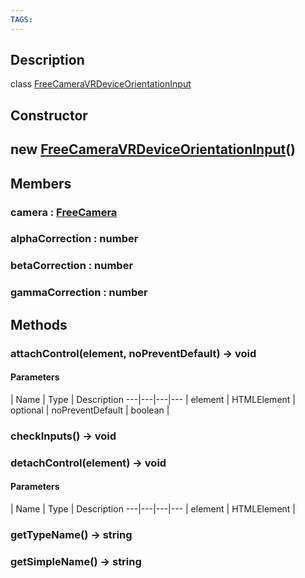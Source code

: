 ```yaml
---
TAGS:
---
```

## Description

class [FreeCameraVRDeviceOrientationInput](/classes/2.4/FreeCameraVRDeviceOrientationInput)



## Constructor

## new [FreeCameraVRDeviceOrientationInput](/classes/2.4/FreeCameraVRDeviceOrientationInput)()


## Members

### camera : [FreeCamera](/classes/2.4/FreeCamera)



### alphaCorrection : number



### betaCorrection : number



### gammaCorrection : number



## Methods

### attachControl(element, noPreventDefault) &rarr; void



#### Parameters
 | Name | Type | Description
---|---|---|---
 | element | HTMLElement | 
optional | noPreventDefault | boolean | 
### checkInputs() &rarr; void


### detachControl(element) &rarr; void



#### Parameters
 | Name | Type | Description
---|---|---|---
 | element | HTMLElement | 

### getTypeName() &rarr; string


### getSimpleName() &rarr; string


